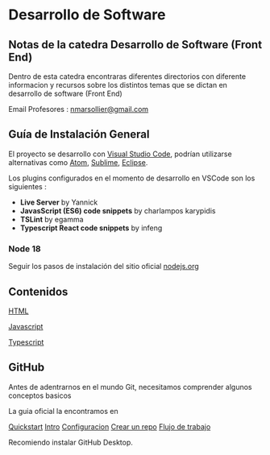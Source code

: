 # Desarrollo de Software

## Notas de la catedra Desarrollo de Software (Front End)

Dentro de esta catedra encontraras diferentes directorios con diferente informacion y recursos sobre los distintos temas que se dictan en desarrollo de software (Front End)

Email Profesores : nmarsollier@gmail.com


## Guía de Instalación General

El proyecto se desarrollo con [Visual Studio Code](https://code.visualstudio.com/download), podrían utilizarse alternativas como [Atom](https://atom.io/), [Sublime](https://www.sublimetext.com/download), [Eclipse](http://www.eclipse.org/downloads/).

Los plugins configurados en el momento de desarrollo en VSCode son los siguientes :

- __Live Server__ by Yannick
- __JavasScript (ES6) code snippets__ by charlampos karypidis
- __TSLint__ by egamma
- __Typescript React code snippets__ by infeng


### Node 18

Seguir los pasos de instalación del sitio oficial [nodejs.org](https://nodejs.org/en/)

## Contenidos

[HTML](https://github.com/nmarsollier/desarrollo_software/tree/main/html)

[Javascript](https://github.com/nmarsollier/desarrollo_software/tree/main/javascript)

[Typescript](https://github.com/nmarsollier/desarrollo_software/tree/main/type_script)

## GitHub

Antes de adentrarnos en el mundo Git, necesitamos comprender algunos conceptos basicos

La guia oficial la encontramos en 

[Quickstart](https://docs.github.com/es/get-started/quickstart)
    [Intro](https://docs.github.com/es/get-started/quickstart/hello-world)
    [Configuracion](https://docs.github.com/es/get-started/quickstart/set-up-git)
    [Crear un repo](https://docs.github.com/es/get-started/quickstart/create-a-repo)
    [Flujo de trabajo](https://docs.github.com/es/get-started/quickstart/github-flow)

Recomiendo instalar GitHub Desktop.

